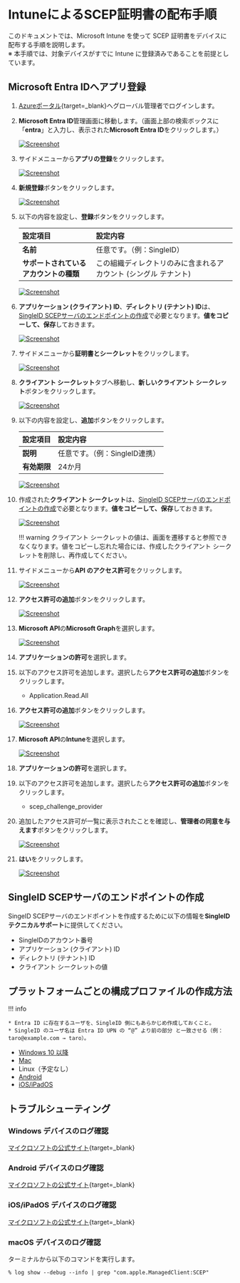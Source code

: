 # IntuneによるSCEP証明書の配布手順

このドキュメントでは、Microsoft Intune を使って SCEP 証明書をデバイスに配布する手順を説明します。  
※ 本手順では、対象デバイスがすでに Intune に登録済みであることを前提としています。

## Microsoft Entra IDへアプリ登録
1. [Azureポータル](https://portal.azure.com){target=_blank}へグローバル管理者でログインします。
2. **Microsoft Entra ID**管理画面に移動します。（画面上部の検索ボックスに「**entra**」と入力し、表示された**Microsoft Entra ID**をクリックします。）

    [![Screenshot](/images/2025-05-10_18-05-38.png)](/images/2025-05-10_18-05-38.png)

3. サイドメニューから**アプリの登録**をクリックします。

    [![Screenshot](/images/2022-09-26_7-50-38.png)](/images/2022-09-26_7-50-38.png)

4. **新規登録**ボタンをクリックします。

    [![Screenshot](/images/2022-09-26_7-53-45.png)](/images/2022-09-26_7-53-45.png)

5. 以下の内容を設定し、**登録**ボタンをクリックします。

    | **設定項目** | **設定内容** |
    | :--- | :--- |
    | **名前** | 任意です。（例：SingleID） |
    | **サポートされているアカウントの種類** | この組織ディレクトリのみに含まれるアカウント (シングル テナント) |

    [![Screenshot](/images/2022-09-26_7-55-21.png)](/images/2022-09-26_7-55-21.png)

6. **アプリケーション (クライアント) ID**、**ディレクトリ (テナント) ID**は、[SingleID SCEPサーバのエンドポイントの作成](#singleid-scepサーバのエンドポイントの作成)で必要となります。**値をコピーして、保存**しておきます。

    [![Screenshot](/images/2022-09-26_8-53-32.png)](/images/2022-09-26_8-53-32.png)

7. サイドメニューから**証明書とシークレット**をクリックします。

    [![Screenshot](/images/2022-09-26_8-15-17.png)](/images/2022-09-26_8-15-17.png)

8. **クライアント シークレット**タブへ移動し、**新しいクライアント シークレット**ボタンをクリックします。

    [![Screenshot](/images/2022-09-26_8-18-49.png)](/images/2022-09-26_8-18-49.png)

9. 以下の内容を設定し、**追加**ボタンをクリックします。

    | **設定項目** | **設定内容** |
    | :--- | :--- |
    | **説明** | 任意です。（例：SingleID連携） |
    | **有効期限** | 24か月 |

    [![Screenshot](/images/2022-09-26_8-28-54.png)](/images/2022-09-26_8-28-54.png)

10. 作成された**クライアント シークレット**は、[SingleID SCEPサーバのエンドポイントの作成](#singleid-scepサーバのエンドポイントの作成)で必要となります。**値をコピーして、保存**しておきます。

    [![Screenshot](/images/2022-09-26_8-33-11.png)](/images/2022-09-26_8-33-11.png)

    !!! warning
        クライアント シークレットの値は、画面を遷移すると参照できなくなります。値をコピーし忘れた場合には、作成したクライアント シークレットを削除し、再作成してください。

11. サイドメニューから**API のアクセス許可**をクリックします。

    [![Screenshot](/images/2022-09-26_9-43-40.png)](/images/2022-09-26_9-43-40.png)

12. **アクセス許可の追加**ボタンをクリックします。

    [![Screenshot](/images/2022-09-26_9-45-35.png)](/images/2022-09-26_9-45-35.png)

13. **Microsoft API**の**Microsoft Graph**を選択します。

    [![Screenshot](/images/2022-09-26_9-48-40.png)](/images/2022-09-26_9-48-40.png)

14. **アプリケーションの許可**を選択します。
15. 以下のアクセス許可を追加します。選択したら**アクセス許可の追加**ボタンをクリックします。

    * Application.Read.All

16. **アクセス許可の追加**ボタンをクリックします。

    [![Screenshot](/images/2022-09-26_9-45-35.png)](/images/2022-09-26_9-45-35.png)

17. **Microsoft API**の**Intune**を選択します。

    [![Screenshot](/images/2025-05-10_18-53-31.png)](/images/2025-05-10_18-53-31.png)

18. **アプリケーションの許可**を選択します。
19. 以下のアクセス許可を追加します。選択したら**アクセス許可の追加**ボタンをクリックします。

    * scep_challenge_provider

20. 追加したアクセス許可が一覧に表示されたことを確認し、**管理者の同意を与えます**ボタンをクリックします。

    [![Screenshot](/images/2022-09-28_15-40-18.png)](/images/2022-09-28_15-40-18.png)

21. **はい**をクリックします。

    [![Screenshot](/images/2022-09-26_11-52-42.png)](/images/2022-09-26_11-52-42.png)


## SingleID SCEPサーバのエンドポイントの作成
SingeID SCEPサーバのエンドポイントを作成するために以下の情報を**SingleIDテクニカルサポート**に提供してください。

* SingleIDのアカウント番号
* アプリケーション (クライアント) ID
* ディレクトリ (テナント) ID
* クライアント シークレットの値

## プラットフォームごとの構成プロファイルの作成方法

!!! info
 
    * Entra ID に存在するユーザを、SingleID 側にもあらかじめ作成しておくこと。
    * SingleID のユーザ名は Entra ID UPN の “@” より前の部分 と一致させる（例：taro@example.com → taro）。

* [Windows 10 以降](windows10later.md)
* [Mac](mac.md)
* Linux（予定なし）
* [Android](android.md)
* [iOS/iPadOS](ios_ipados.md)

## トラブルシューティング
### Windows デバイスのログ確認  
[マイクロソフトの公式サイト](https://learn.microsoft.com/ja-jp/troubleshoot/mem/intune/certificates/troubleshoot-scep-certificate-profiles#logs-for-windows-devices){target=_blank}

### Android デバイスのログ確認  
[マイクロソフトの公式サイト](https://learn.microsoft.com/ja-jp/troubleshoot/mem/intune/certificates/troubleshoot-scep-certificate-profiles#logs-for-android-devices){target=_blank}

### iOS/iPadOS デバイスのログ確認  
[マイクロソフトの公式サイト](https://learn.microsoft.com/ja-jp/troubleshoot/mem/intune/certificates/troubleshoot-scep-certificate-profiles#logs-for-ios-and-ipados-devices){target=_blank}

### macOS デバイスのログ確認

ターミナルから以下のコマンドを実行します。

```
% log show --debug --info | grep "com.apple.ManagedClient:SCEP"
```
